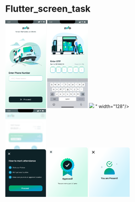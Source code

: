 # Flutter_screen_task
<img src="Phone Number.png" width="128"/>
<img src="Phone Number(1).png" width="128"/>
<img src="<img src="Home 17.png" width="128"/> " width="128"/>
<img src="Mark attendance.png" width="128"/>
<img src="Frame 14.png" width="128"/>
<img src="Frame 16.png" width="128"/>




